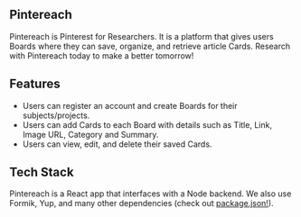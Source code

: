 ## Pintereach

Pintereach is Pinterest for Researchers. It is a platform that gives users Boards where they can save, organize, and retrieve article Cards. Research with Pintereach today to make a better tomorrow!

## Features

- Users can register an account and create Boards for their subjects/projects.
- Users can add Cards to each Board with details such as Title, Link, Image URL, Category and Summary.
- Users can view, edit, and delete their saved Cards.

## Tech Stack

Pintereach is a React app that interfaces with a Node backend. We also use Formik, Yup, and many other dependencies (check out [package.json!](frontend/package.json)).
